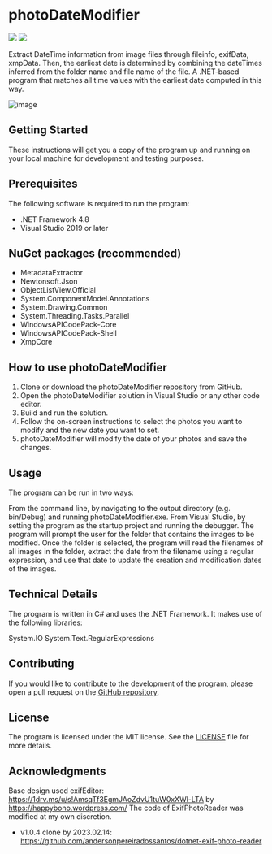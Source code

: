# photoDateModifier 
![](https://img.shields.io/badge/VisualStudio-5C2D91?style=flat-square&logo=VisualStudio&logoColor=white)
![](https://img.shields.io/badge/C%23-A8B9CC?style=flat-square&logo=C&logoColor=white)

Extract DateTime information from image files through fileinfo, exifData, xmpData. Then, the earliest date is determined by combining the dateTimes inferred from the folder name and file name of the file.
A .NET-based program that matches all time values with the earliest date computed in this way.

![image](https://user-images.githubusercontent.com/125341305/220281298-7b154585-6c9f-44f6-81e7-9de6cf01f3f8.png)

## Getting Started
These instructions will get you a copy of the program up and running on your local machine for development and testing purposes.

## Prerequisites
The following software is required to run the program:

- .NET Framework 4.8
- Visual Studio 2019 or later

## NuGet packages (recommended)
- MetadataExtractor
- Newtonsoft.Json
- ObjectListView.Official
- System.ComponentModel.Annotations
- System.Drawing.Common
- System.Threading.Tasks.Parallel
- WindowsAPICodePack-Core
- WindowsAPICodePack-Shell
- XmpCore

## How to use photoDateModifier

1. Clone or download the photoDateModifier repository from GitHub.
2. Open the photoDateModifier solution in Visual Studio or any other code editor.
3. Build and run the solution.
4. Follow the on-screen instructions to select the photos you want to modify and the new date you want to set.
5. photoDateModifier will modify the date of your photos and save the changes.

## Usage
The program can be run in two ways:

From the command line, by navigating to the output directory (e.g. bin/Debug) and running photoDateModifier.exe.
From Visual Studio, by setting the program as the startup project and running the debugger.
The program will prompt the user for the folder that contains the images to be modified. Once the folder is selected, the program will read the filenames of all images in the folder, extract the date from the filename using a regular expression, and use that date to update the creation and modification dates of the images.

## Technical Details
The program is written in C# and uses the .NET Framework. It makes use of the following libraries:

System.IO
System.Text.RegularExpressions

## Contributing
If you would like to contribute to the development of the program, please open a pull request on the [GitHub repository](httPs://https://github.com/mastergbc/photoDateModifier).

## License
The program is licensed under the MIT license. See the [LICENSE](https://github.com/mastergbc/photoDateModifier/blob/master/LICENCE) file for more details.

## Acknowledgments
Base design used exifEditor: https://1drv.ms/u/s!AmsqTf3EgmJAoZdvU1tuW0xXWl-LTA by https://happybono.wordpress.com/
The code of ExifPhotoReader was modified at my own discretion.
  - v1.0.4 clone by 2023.02.14: https://github.com/andersonpereiradossantos/dotnet-exif-photo-reader
